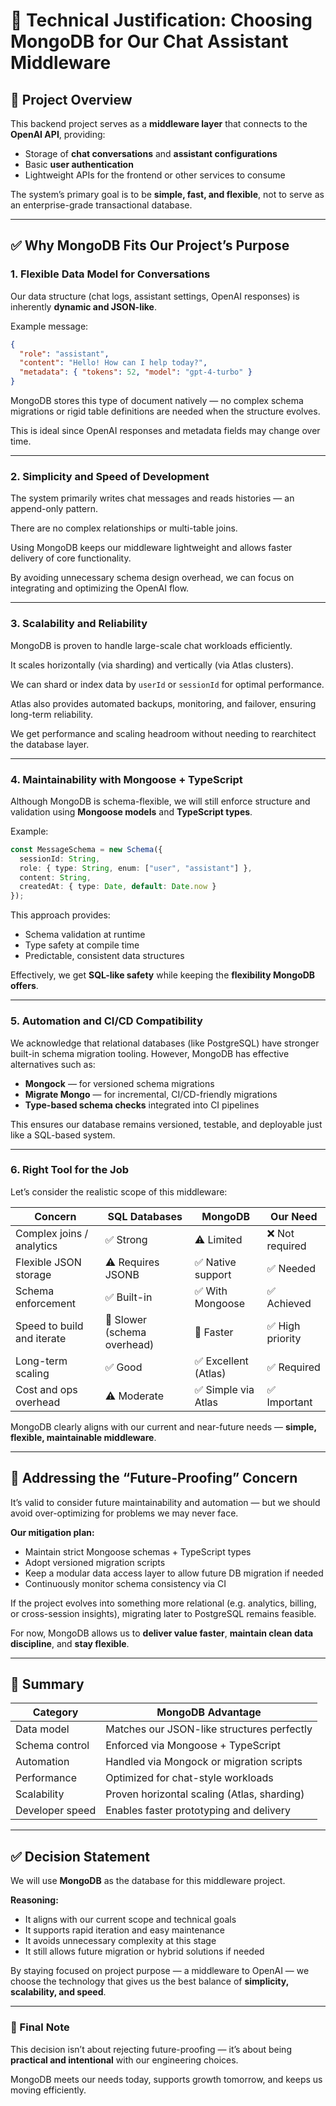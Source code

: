 # 🧠 Technical Justification: Choosing MongoDB for Our Chat Assistant Middleware

## 📘 Project Overview

This backend project serves as a **middleware layer** that connects to the **OpenAI API**, providing:

- Storage of **chat conversations** and **assistant configurations**
- Basic **user authentication**
- Lightweight APIs for the frontend or other services to consume

The system’s primary goal is to be **simple, fast, and flexible**, not to serve as an enterprise-grade transactional database.

---

## ✅ Why MongoDB Fits Our Project’s Purpose

### 1. Flexible Data Model for Conversations

Our data structure (chat logs, assistant settings, OpenAI responses) is inherently **dynamic and JSON-like**.

Example message:
```json
{
  "role": "assistant",
  "content": "Hello! How can I help today?",
  "metadata": { "tokens": 52, "model": "gpt-4-turbo" }
}
```

MongoDB stores this type of document natively — no complex schema migrations or rigid table definitions are needed when the structure evolves.

This is ideal since OpenAI responses and metadata fields may change over time.

---

### 2. Simplicity and Speed of Development

The system primarily writes chat messages and reads histories — an append-only pattern.

There are no complex relationships or multi-table joins.

Using MongoDB keeps our middleware lightweight and allows faster delivery of core functionality.

By avoiding unnecessary schema design overhead, we can focus on integrating and optimizing the OpenAI flow.

---

### 3. Scalability and Reliability

MongoDB is proven to handle large-scale chat workloads efficiently.

It scales horizontally (via sharding) and vertically (via Atlas clusters).

We can shard or index data by `userId` or `sessionId` for optimal performance.

Atlas also provides automated backups, monitoring, and failover, ensuring long-term reliability.

We get performance and scaling headroom without needing to rearchitect the database layer.

---

### 4. Maintainability with Mongoose + TypeScript

Although MongoDB is schema-flexible, we will still enforce structure and validation using **Mongoose models** and **TypeScript types**.

Example:
```typescript
const MessageSchema = new Schema({
  sessionId: String,
  role: { type: String, enum: ["user", "assistant"] },
  content: String,
  createdAt: { type: Date, default: Date.now }
});
```

This approach provides:

- Schema validation at runtime  
- Type safety at compile time  
- Predictable, consistent data structures  

Effectively, we get **SQL-like safety** while keeping the **flexibility MongoDB offers**.

---

### 5. Automation and CI/CD Compatibility

We acknowledge that relational databases (like PostgreSQL) have stronger built-in schema migration tooling.
However, MongoDB has effective alternatives such as:

- **Mongock** — for versioned schema migrations  
- **Migrate Mongo** — for incremental, CI/CD-friendly migrations  
- **Type-based schema checks** integrated into CI pipelines  

This ensures our database remains versioned, testable, and deployable just like a SQL-based system.

---

### 6. Right Tool for the Job

Let’s consider the realistic scope of this middleware:

| Concern | SQL Databases | MongoDB | Our Need |
|----------|----------------|----------|-----------|
| Complex joins / analytics | ✅ Strong | ⚠️ Limited | ❌ Not required |
| Flexible JSON storage | ⚠️ Requires JSONB | ✅ Native support | ✅ Needed |
| Schema enforcement | ✅ Built-in | ✅ With Mongoose | ✅ Achieved |
| Speed to build and iterate | 🐢 Slower (schema overhead) | 🚀 Faster | ✅ High priority |
| Long-term scaling | ✅ Good | ✅ Excellent (Atlas) | ✅ Required |
| Cost and ops overhead | ⚠️ Moderate | ✅ Simple via Atlas | ✅ Important |

MongoDB clearly aligns with our current and near-future needs — **simple, flexible, maintainable middleware**.

---

## 🧩 Addressing the “Future-Proofing” Concern

It’s valid to consider future maintainability and automation — but we should avoid over-optimizing for problems we may never face.

**Our mitigation plan:**

- Maintain strict Mongoose schemas + TypeScript types  
- Adopt versioned migration scripts  
- Keep a modular data access layer to allow future DB migration if needed  
- Continuously monitor schema consistency via CI  

If the project evolves into something more relational (e.g. analytics, billing, or cross-session insights), migrating later to PostgreSQL remains feasible.

For now, MongoDB allows us to **deliver value faster**, **maintain clean data discipline**, and **stay flexible**.

---

## 🧭 Summary

| Category | MongoDB Advantage |
|-----------|------------------|
| Data model | Matches our JSON-like structures perfectly |
| Schema control | Enforced via Mongoose + TypeScript |
| Automation | Handled via Mongock or migration scripts |
| Performance | Optimized for chat-style workloads |
| Scalability | Proven horizontal scaling (Atlas, sharding) |
| Developer speed | Enables faster prototyping and delivery |

---

## ✅ Decision Statement

We will use **MongoDB** as the database for this middleware project.

**Reasoning:**

- It aligns with our current scope and technical goals  
- It supports rapid iteration and easy maintenance  
- It avoids unnecessary complexity at this stage  
- It still allows future migration or hybrid solutions if needed  

By staying focused on project purpose — a middleware to OpenAI — we choose the technology that gives us the best balance of **simplicity, scalability, and speed**.

---

### 🧩 Final Note

This decision isn’t about rejecting future-proofing — it’s about being **practical and intentional** with our engineering choices.

MongoDB meets our needs today, supports growth tomorrow, and keeps us moving efficiently.
